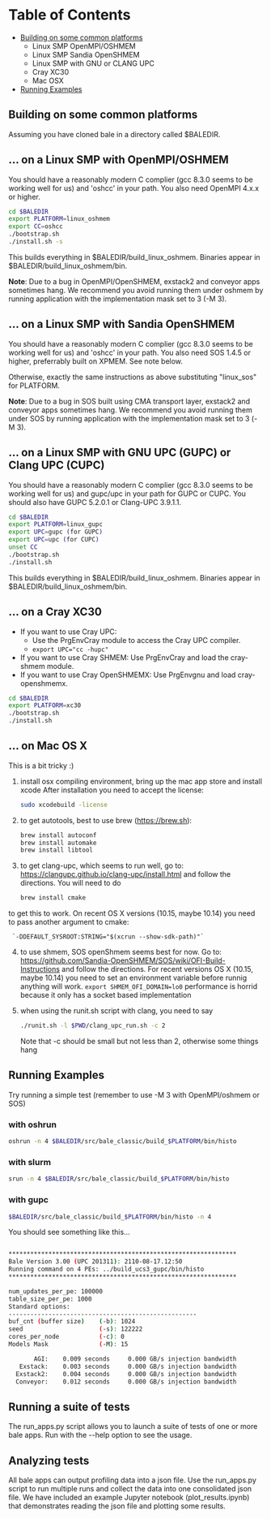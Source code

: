 # Table of Contents

* [Building on some common platforms](#Building-on-some-common-platforms)
  * Linux SMP OpenMPI/OSHMEM
  * Linux SMP Sandia OpenSHMEM
  * Linux SMP with GNU or CLANG UPC
  * Cray XC30
  * Mac OSX
* [Running Examples](#Running-Examples)



## Building on some common platforms

Assuming you have cloned bale in a directory called $BALEDIR.

## ... on a Linux SMP with OpenMPI/OSHMEM

You should have a reasonably modern C complier (gcc 8.3.0 seems to be working well for us) and 'oshcc' in your path. You also need OpenMPI 4.x.x or higher.

```bash
cd $BALEDIR
export PLATFORM=linux_oshmem
export CC=oshcc
./bootstrap.sh
./install.sh -s
```

This builds everything in $BALEDIR/build_linux_oshmem. Binaries appear in $BALEDIR/build_linux_oshmem/bin.

**Note**: Due to a bug in OpenMPI/OpenSHMEM, exstack2 and conveyor apps sometimes hang. We recommend you avoid running them under oshmem by running application with the implementation mask set to 3 (-M 3).

## ... on a Linux SMP with Sandia OpenSHMEM

You should have a reasonably modern C complier (gcc 8.3.0 seems to be working well for us) and 'oshcc' in your path. You also need SOS 1.4.5 or higher, preferrably built on XPMEM. See note below.

Otherwise, exactly the same instructions as above substituting "linux_sos" for PLATFORM.

**Note**: Due to a bug in SOS built using CMA transport layer, exstack2 and conveyor apps sometimes hang. We recommend you avoid running them under SOS by running application with the implementation mask set to 3 (-M 3).

## ... on a Linux SMP with GNU UPC (GUPC) or Clang UPC (CUPC)

You should have a reasonably modern C complier (gcc 8.3.0 seems to be working well for us) and gupc/upc in your path for GUPC or CUPC. You should also have GUPC 5.2.0.1 or Clang-UPC 3.9.1.1.

```bash
cd $BALEDIR
export PLATFORM=linux_gupc
export UPC=gupc (for GUPC)
export UPC=upc (for CUPC)
unset CC
./bootstrap.sh
./install.sh
```

This builds everything in $BALEDIR/build_linux_oshmem. Binaries appear in $BALEDIR/build_linux_oshmem/bin.

## ... on a Cray XC30

- If you want to use Cray UPC:
    - Use the PrgEnvCray module to access the Cray UPC compiler.
    - `export UPC="cc -hupc"`
- If you want to use Cray SHMEM: Use PrgEnvCray and load the cray-shmem module.
- If you want to use Cray OpenSHMEMX: Use PrgEnvgnu and load cray-openshmemx. 

```bash
cd $BALEDIR
export PLATFORM=xc30
./bootstrap.sh
./install.sh
```

## ... on Mac OS X

This is a bit tricky :)

1. install osx compiling environment, bring up the mac app store and install xcode
   After installation you need to accept the license:

   ```bash
   sudo xcodebuild -license
   ```

2. to get autotools, best to use brew (https://brew.sh):

   ```bash
   brew install autoconf
   brew install automake
   brew install libtool
   ```

3. to get clang-upc, which seems to run well, go to:
   https://clangupc.github.io/clang-upc/install.html
   and follow the directions. You will need to do

   ```bash
   brew install cmake
   ```

to get this to work.  On recent OS X versions (10.15, maybe 10.14) you need
    to pass another argument to cmake:

     `-DDEFAULT_SYSROOT:STRING="$(xcrun --show-sdk-path)"`

4. to use shmem, SOS openShmem seems best for now.  Go to:
   https://github.com/Sandia-OpenSHMEM/SOS/wiki/OFI-Build-Instructions
   and follow the directions.  For recent versions OS X (10.15, maybe 10.14) you
   need to set an environment variable before runnig anything will work.
   `export SHMEM_OFI_DOMAIN=lo0`
   performance is horrid because it only has a socket based implementation

5. when using the runit.sh script with clang, you need to say

   ```bash
   ./runit.sh -l $PWD/clang_upc_run.sh -c 2
   ```

   Note that -c should be small but not less than 2, otherwise some things hang

## Running Examples

Try running a simple test (remember to use -M 3 with OpenMPI/oshmem or SOS)
### with oshrun
```bash
oshrun -n 4 $BALEDIR/src/bale_classic/build_$PLATFORM/bin/histo
```
### with slurm
```bash
srun -n 4 $BALEDIR/src/bale_classic/build_$PLATFORM/bin/histo
```
### with gupc
```bash
$BALEDIR/src/bale_classic/build_$PLATFORM/bin/histo -n 4
```

You should see something like this...

```bash

***************************************************************
Bale Version 3.00 (UPC 201311): 2110-08-17.12:50
Running command on 4 PEs: ../build_ucs3_gupc/bin/histo
***************************************************************

num_updates_per_pe: 100000
table_size_per_pe: 1000
Standard options:
----------------------------------------------------
buf_cnt (buffer size)    (-b): 1024
seed                     (-s): 122222
cores_per_node           (-c): 0
Models Mask              (-M): 15

       AGI:    0.009 seconds     0.000 GB/s injection bandwidth
   Exstack:    0.003 seconds     0.000 GB/s injection bandwidth
  Exstack2:    0.004 seconds     0.000 GB/s injection bandwidth
  Conveyor:    0.012 seconds     0.000 GB/s injection bandwidth
```

## Running a suite of tests

The run_apps.py script allows you to launch a suite of tests of one or more bale apps. Run with the --help option to see the usage.

## Analyzing tests

All bale apps can output profiling data into a json file. Use the run_apps.py script to run multiple runs and collect the data into one consolidated json file.  We have included an example Jupyter notebook (plot_results.ipynb) that demonstrates reading the json file and plotting some results. 